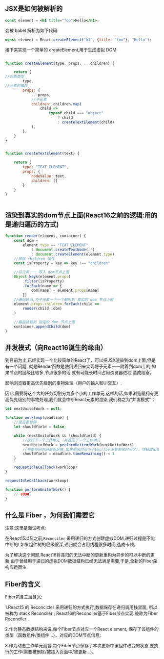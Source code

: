 ## JSX是如何被解析的

```jsx
const element = <h1 title="foo">Hello</h1>;
```

会被 babel 解析为如下代码:

```jsx
const element = React.createElement("h1", {title: "foo"}, "Hello");
```

接下来实现一个简单的 createElement,用于生成虚拟 DOM:

```jsx

function createElement(type, props, ...children) {

    return {
//元素类型
        type,
//元素的属性
        props: {
            ...props,
            //子元素
            children: children.map(
                child =>
                    typeof child === "object"
                        ? child
                        : createTextElement(child)
            ),
        },
    }
}


function createTextElement(text) {

    return {
        type: "TEXT_ELEMENT",
        props: {
            nodeValue: text,
            children: []
        }
    }
}



```

## 渲染到真实的dom节点上面(React16之前的逻辑:用的是递归遍历的方式)

```js
function render(element, container) {
    const dom =
        element.type == "TEXT_ELEMENT"
            ? document.createTextNode('')
            : document.createElement(element.type)
    //排除 children 属性
    const isProperty = key => key !== "children"

    //将元素一一 写入 dom节点上面
    Object.keys(element.props)
        .filter(isProperty)
        .forEach(name => {
            dom[name] = element.props[name]
        })
    //遍历递归,将子元素一个一个都附到 真实的 dom 节点上面
    element.props.children.forEach(child =>
        render(child, dom)
    )

    //最后挂载到 指定的 dom 节点上面
    container.appendChild(dom)
}
```

## 并发模式（向React16诞生的缘由）

到目前为止,已经实现一个比较简单的React了，可以把JSX渲染到dom上面,但是有一个问题,
就是Render函数是使用递归来实现将子元素一一附着到dom上的,如果节点的层级比较多,节点很多的话,就有可能长时间占用浏览器进程,造成阻塞，

影响浏览器更高优先级别的事物处理（用户的输入和UI交互）.

因此,需要将这个大的任务切割分为多个小的工作单元,这样的话,如果浏览器拥有更高优先级别的事物处理,我们就会中断React元素的渲染;我们称之为“并发模式”；

```js
let nextUnitofWork = null;

function workloop(deadline) {
    //是否要暂停
    let shouldYield = false;

    while (nextUnitofWork && !shouldYield) {
        //执行下一个工作单元  并返回下一个工作单元
        nextUnitofWork = performUniteofWork(nextUnitofWork)
        //判断空闲时间是否足够,如果剩余时间小于1ms(几乎没有剩余时间了)，块钱跳出循环
        shouldYield = deadline.timeRemaining() < 1
    }

    requestIdleCallback(workloop)
}

requestIdleCallback(workloop)

function performUnitofWork() {
    // TODO
}

```



##  什么是 Fiber ，为何我们需要它

注意:这里是面试考点:

在React15以及之前,`Reconciler` 采用递归的方式创建虚拟DOM,递归过程是不能中断的! 如果组件树的层级很深,递归就会占用线程很多时间,造成卡顿。

为了解决这个问题,React16将递归的无法中断的更新重构为异步的可以中断的更新,由于曾经用于递归的虚拟DOM数据结构已经无法满足需要,于是,全新的Fiber架构应运而生.

## Fiber的含义

Fiber包含三层含义:

1.React15 的 Reconcicler 采用递归的方式执行,数据保存在递归调用栈里面, 所以被称为 stack Reconciler ; React16的Reconciler基于Fiber节点实现,被称为Fiber Reconciler .

2.作为静态数据结构来说,每个Fiber节点对应一个React element, 保存了该组件的类型（函数组件/类组件...）、对应的DOM节点信息;

3.作为动态工作单元而言,每个Fiber节点保存了本次更新中该组件改变的状态,要执行的工作(需要被删除/被插入页面中/被更新...)。





















